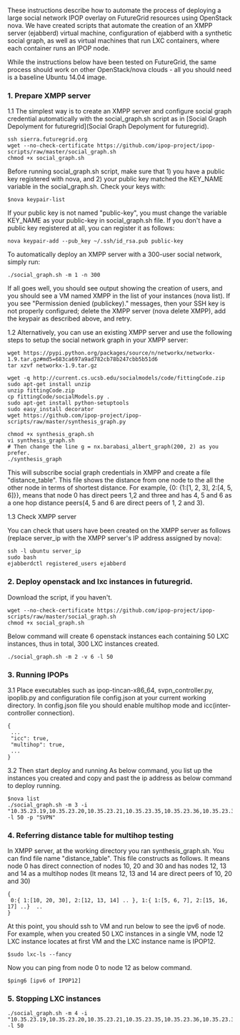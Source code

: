 These instructions describe how to automate the process of deploying a large social network IPOP overlay on FutureGrid resources using OpenStack nova. We have created scripts that automate the creation of an XMPP server (ejabberd) virtual machine, configuration of ejabberd with a synthetic social graph, as well as virtual machines that run LXC containers, where each container runs an IPOP node.

While the instructions below have been tested on FutureGrid, the same process should work on other OpenStack/nova clouds - all you should need is a baseline Ubuntu 14.04 image.

### 1. Prepare XMPP server

1.1 The simplest way is to create an XMPP server and configure social graph credential automatically with the social_graph.sh script as in [Social Graph Depolyment for futuregrid](Social Graph Depolyment for futuregrid).
```
ssh sierra.futuregrid.org
wget --no-check-certificate https://github.com/ipop-project/ipop-scripts/raw/master/social_graph.sh
chmod +x social_graph.sh
```

  Before running social_graph.sh script, make sure that 1) you have a public key registered with nova, and 2) your public key matched the KEY_NAME variable in the social_graph.sh. Check your keys with:

```
$nova keypair-list
```

  If your public key is not named "public-key", you must change the variable KEY_NAME as your public-key in social_graph.sh file. If you don't have a public key registered at all, you can register it as follows:

```
nova keypair-add --pub_key ~/.ssh/id_rsa.pub public-key
```
  
To automatically deploy an XMPP server with a 300-user social network, simply run:
```
./social_graph.sh -m 1 -n 300
```

If all goes well, you should see output showing the creation of users, and you should see a VM named XMPP in the list of your instances (nova list). If you see "Permission denied (publickey)." messages, then your SSH key is not properly configured; delete the XMPP server (nova delete XMPP), add the keypair as described above, and retry.

 1.2 Alternatively, you can use an existing XMPP server and use the following steps to setup the social network graph in your XMPP server:

```
wget https://pypi.python.org/packages/source/n/networkx/networkx-1.9.tar.gz#md5=683ca697a9ad782cb78b247cbb5b51d6
tar xzvf networkx-1.9.tar.gz

wget -q http://current.cs.ucsb.edu/socialmodels/code/fittingCode.zip
sudo apt-get install unzip
unzip fittingCode.zip
cp fittingCode/socialModels.py .
sudo apt-get install python-setuptools
sudo easy_install decorator
wget https://github.com/ipop-project/ipop-scripts/raw/master/synthesis_graph.py

chmod +x synthesis_graph.sh 
vi synthesis_graph.sh 
# Then change the line g = nx.barabasi_albert_graph(200, 2) as you prefer. 
./synthesis_graph
```

This will subscribe social graph credentials in XMPP and create a file "distance_table". This file shows the distance from one node to the all the other node in terms of shortest distance. For example, {0: {1:[1, 2, 3], 2:[4, 5, 6]}}, means that node 0 has direct peers 1,2 and three and has 4, 5 and 6 as a one hop distance peers(4, 5 and 6 are direct peers of 1, 2 and 3). 

1.3 Check XMPP server

You can check that users have been created on the XMPP server as follows (replace server_ip with the XMPP server's IP address assigned by nova):

```
ssh -l ubuntu server_ip
sudo bash
ejabberdctl registered_users ejabberd
```

### 2. Deploy openstack and lxc instances in futuregrid. 

Download the script, if you haven't.

```
wget --no-check-certificate https://github.com/ipop-project/ipop-scripts/raw/master/social_graph.sh
chmod +x social_graph.sh
```

Below command will create 6 openstack instances each containing 50 LXC instances, thus in total, 300 LXC instances created. 
```
./social_graph.sh -m 2 -v 6 -l 50
```

### 3. Running IPOPs

3.1 Place executables such as ipop-tincan-x86_64, svpn_controller.py, ipoplib.py and configuration file config.json at your current working directory. In config.json file you should enable multihop mode and icc(inter-controller connection).


```
{
 ...
 "icc": true,
 "multihop": true,
 ...
}
```

3.2 Then start deploy and running
As below command, you list up the instances you created and copy and past the ip address as below command to deploy running. 
```
$nova list
./social_graph.sh -m 3 -i "10.35.23.19,10.35.23.20,10.35.23.21,10.35.23.35,10.35.23.36,10.35.23.37" -l 50 -p "SVPN"
```
### 4. Referring distance table for multihop testing
In XMPP server, at the working directory you ran synthesis_graph.sh. You can find file name "distance_table". This file constructs as follows. It means node 0 has direct connection of nodes 10, 20 and 30 and has nodes 12, 13 and 14 as a multihop nodes (It means 12, 13 and 14 are direct peers of 10, 20 and 30)

```
{
 0:{ 1:[10, 20, 30], 2:[12, 13, 14] .. }, 1:{ 1:[5, 6, 7], 2:[15, 16, 17] ..}  ..
}
```

At this point, you should ssh to VM and run below to see the ipv6 of node. For example, when you created 50 LXC instances in a single VM, node 12 LXC instance locates at first VM and the LXC instance name is IPOP12. 
```
$sudo lxc-ls --fancy 
```

Now you can ping from node 0 to node 12 as below command.
```
$ping6 [ipv6 of IPOP12]
```


### 5. Stopping LXC instances 
```
./social_graph.sh -m 4 -i "10.35.23.19,10.35.23.20,10.35.23.21,10.35.23.35,10.35.23.36,10.35.23.37" -l 50
```

